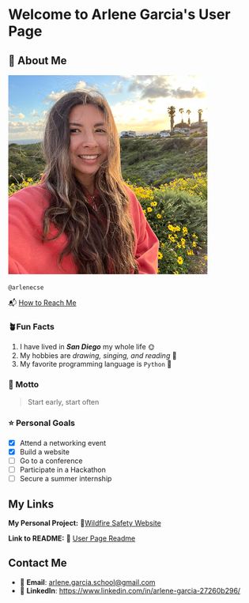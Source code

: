 # Welcome to Arlene Garcia's User Page
## 👋 About Me 
![Image](image.png)

` @arlenecse `

📬 [How to Reach Me](#contact-me)

### 🪴Fun Facts
1. I have lived in ***San Diego*** my whole life 🌞
2. My hobbies are *drawing, singing, and reading* 🎨
3. My favorite programming language is `Python` 🐍



### 📜 Motto
> Start early, start often


### ⭐ Personal Goals 
- [x] Attend a networking event
- [x] Build a website
- [ ] Go to a conference
- [ ] Participate in a Hackathon
- [ ] Secure a summer internship

## My Links
**My Personal Project:**
🧯[Wildfire Safety Website](https://arlenecse.github.io/team2-wildfiresafety/)

**Link to README:**
📖 [User Page Readme](README.md)

## Contact Me
- 📧 **Email**: arlene.garcia.school@gmail.com
- 🔗 **LinkedIn**: https://www.linkedin.com/in/arlene-garcia-27260b296/